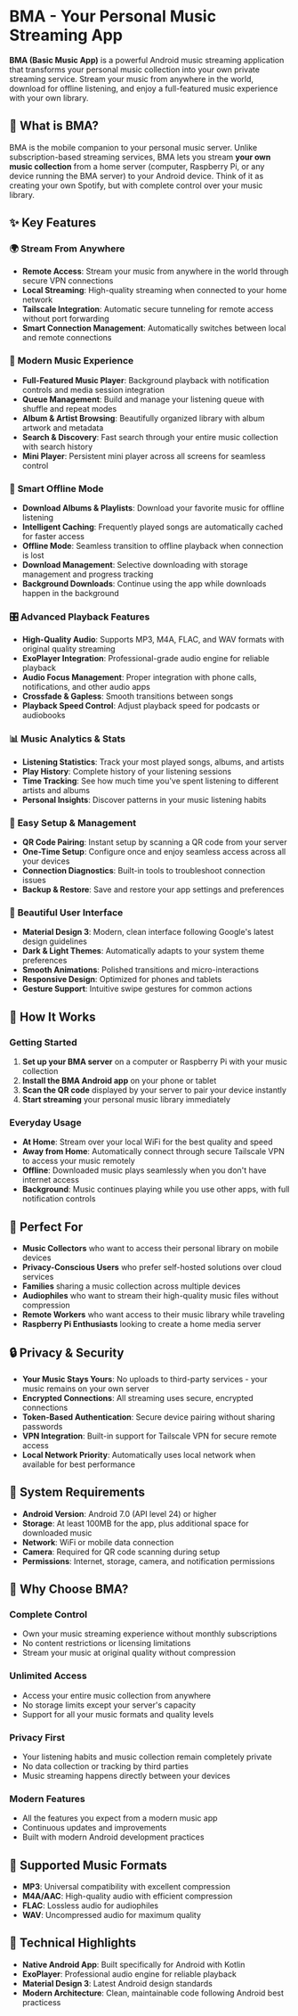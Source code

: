 # BMA - Your Personal Music Streaming App

**BMA (Basic Music App)** is a powerful Android music streaming application that transforms your personal music collection into your own private streaming service. Stream your music from anywhere in the world, download for offline listening, and enjoy a full-featured music experience with your own library.

## 🎵 What is BMA?

BMA is the mobile companion to your personal music server. Unlike subscription-based streaming services, BMA lets you stream **your own music collection** from a home server (computer, Raspberry Pi, or any device running the BMA server) to your Android device. Think of it as creating your own Spotify, but with complete control over your music library.

## ✨ Key Features

### 🌍 **Stream From Anywhere**
- **Remote Access**: Stream your music from anywhere in the world through secure VPN connections
- **Local Streaming**: High-quality streaming when connected to your home network
- **Tailscale Integration**: Automatic secure tunneling for remote access without port forwarding
- **Smart Connection Management**: Automatically switches between local and remote connections

### 📱 **Modern Music Experience**
- **Full-Featured Music Player**: Background playback with notification controls and media session integration
- **Queue Management**: Build and manage your listening queue with shuffle and repeat modes
- **Album & Artist Browsing**: Beautifully organized library with album artwork and metadata
- **Search & Discovery**: Fast search through your entire music collection with search history
- **Mini Player**: Persistent mini player across all screens for seamless control

### 💾 **Smart Offline Mode**
- **Download Albums & Playlists**: Download your favorite music for offline listening
- **Intelligent Caching**: Frequently played songs are automatically cached for faster access
- **Offline Mode**: Seamless transition to offline playback when connection is lost
- **Download Management**: Selective downloading with storage management and progress tracking
- **Background Downloads**: Continue using the app while downloads happen in the background

### 🎛️ **Advanced Playback Features**
- **High-Quality Audio**: Supports MP3, M4A, FLAC, and WAV formats with original quality streaming
- **ExoPlayer Integration**: Professional-grade audio engine for reliable playback
- **Audio Focus Management**: Proper integration with phone calls, notifications, and other audio apps
- **Crossfade & Gapless**: Smooth transitions between songs
- **Playback Speed Control**: Adjust playback speed for podcasts or audiobooks

### 📊 **Music Analytics & Stats**
- **Listening Statistics**: Track your most played songs, albums, and artists
- **Play History**: Complete history of your listening sessions
- **Time Tracking**: See how much time you've spent listening to different artists and albums
- **Personal Insights**: Discover patterns in your music listening habits

### 🔧 **Easy Setup & Management**
- **QR Code Pairing**: Instant setup by scanning a QR code from your server
- **One-Time Setup**: Configure once and enjoy seamless access across all your devices
- **Connection Diagnostics**: Built-in tools to troubleshoot connection issues
- **Backup & Restore**: Save and restore your app settings and preferences

### 🎨 **Beautiful User Interface**
- **Material Design 3**: Modern, clean interface following Google's latest design guidelines
- **Dark & Light Themes**: Automatically adapts to your system theme preferences
- **Smooth Animations**: Polished transitions and micro-interactions
- **Responsive Design**: Optimized for phones and tablets
- **Gesture Support**: Intuitive swipe gestures for common actions

## 🚀 How It Works

### Getting Started
1. **Set up your BMA server** on a computer or Raspberry Pi with your music collection
2. **Install the BMA Android app** on your phone or tablet
3. **Scan the QR code** displayed by your server to pair your device instantly
4. **Start streaming** your personal music library immediately

### Everyday Usage
- **At Home**: Stream over your local WiFi for the best quality and speed
- **Away from Home**: Automatically connect through secure Tailscale VPN to access your music remotely
- **Offline**: Downloaded music plays seamlessly when you don't have internet access
- **Background**: Music continues playing while you use other apps, with full notification controls

## 🎯 Perfect For

- **Music Collectors** who want to access their personal library on mobile devices
- **Privacy-Conscious Users** who prefer self-hosted solutions over cloud services
- **Families** sharing a music collection across multiple devices
- **Audiophiles** who want to stream their high-quality music files without compression
- **Remote Workers** who want access to their music library while traveling
- **Raspberry Pi Enthusiasts** looking to create a home media server

## 🔒 Privacy & Security

- **Your Music Stays Yours**: No uploads to third-party services - your music remains on your own server
- **Encrypted Connections**: All streaming uses secure, encrypted connections
- **Token-Based Authentication**: Secure device pairing without sharing passwords
- **VPN Integration**: Built-in support for Tailscale VPN for secure remote access
- **Local Network Priority**: Automatically uses local network when available for best performance

## 📱 System Requirements

- **Android Version**: Android 7.0 (API level 24) or higher
- **Storage**: At least 100MB for the app, plus additional space for downloaded music
- **Network**: WiFi or mobile data connection
- **Camera**: Required for QR code scanning during setup
- **Permissions**: Internet, storage, camera, and notification permissions

## 🌟 Why Choose BMA?

### **Complete Control**
- Own your music streaming experience without monthly subscriptions
- No content restrictions or licensing limitations
- Stream your music at original quality without compression

### **Unlimited Access**
- Access your entire music collection from anywhere
- No storage limits except your server's capacity
- Support for all your music formats and quality levels

### **Privacy First**
- Your listening habits and music collection remain completely private
- No data collection or tracking by third parties
- Music streaming happens directly between your devices

### **Modern Features**
- All the features you expect from a modern music app
- Continuous updates and improvements
- Built with modern Android development practices

## 🎼 Supported Music Formats

- **MP3**: Universal compatibility with excellent compression
- **M4A/AAC**: High-quality audio with efficient compression
- **FLAC**: Lossless audio for audiophiles
- **WAV**: Uncompressed audio for maximum quality

## 🔧 Technical Highlights

- **Native Android App**: Built specifically for Android with Kotlin
- **ExoPlayer**: Professional audio engine for reliable playback
- **Material Design 3**: Latest Android design standards
- **Modern Architecture**: Clean, maintainable code following Android best practicess